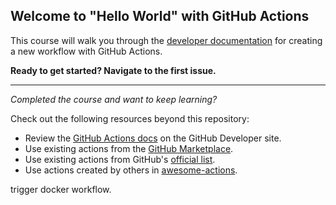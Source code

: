 ## Welcome to "Hello World" with GitHub Actions

This course will walk you through the [developer documentation](https://developer.github.com/actions/creating-workflows/creating-a-new-workflow/) for creating a new workflow with GitHub Actions. 

**Ready to get started? Navigate to the first issue.**

---

*Completed the course and want to keep learning?*

Check out the following resources beyond this repository: 

- Review the [GitHub Actions docs](https://developer.github.com/actions/) on the GitHub Developer site. 
- Use existing actions from the [GitHub Marketplace](https://github.com/marketplace/actions).
- Use existing actions from GitHub's [official list](https://github.com/actions).
- Use actions created by others in [awesome-actions](https://github.com/sdras/awesome-actions).


trigger docker workflow.
